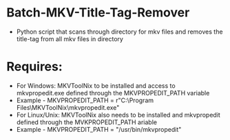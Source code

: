 # Batch-MKV-Title-Tag-Remover
- Python script that scans through directory for mkv files and removes the title-tag from all mkv files in directory
# Requires:
- For Windows: MKVToolNix to be installed and access to mkvpropedit.exe defined through the MKVPROPEDIT_PATH variable
- Example - MKVPROPEDIT_PATH = r"C:\Program Files\MKVToolNix\mkvpropedit.exe"
- For Linux/Unix: MKVToolNix also needs to be installed and mkvpropedit defined through the MVKPROPEDIT_PATH ariable
- Example - MKVPROPEDIT_PATH = "/usr/bin/mkvpropedit"
